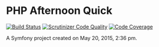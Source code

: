 PHP Afternoon Quick
===================

[![Build Status](https://travis-ci.org/hackaton-elite/php-afternoon-quick.svg?branch=master)](https://travis-ci.org/hackaton-elite/php-afternoon-quick)
[![Scrutinizer Code Quality](https://scrutinizer-ci.com/g/hackaton-elite/php-afternoon-quick/badges/quality-score.png?b=master)](https://scrutinizer-ci.com/g/hackaton-elite/php-afternoon-quick/?branch=master)
[![Code Coverage](https://scrutinizer-ci.com/g/hackaton-elite/php-afternoon-quick/badges/coverage.png?b=master)](https://scrutinizer-ci.com/g/hackaton-elite/php-afternoon-quick/?branch=master)

A Symfony project created on May 20, 2015, 2:36 pm.
